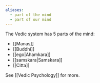 ```yaml
---
aliases:
  - part of the mind
  - part of our mind
---
```

The Vedic system has 5 parts of the mind:
- [[Manas]]
- [[Buddhi]]
- [[ego|Ahamkara]]
- [[samskara|Samskara]]
- [[Citta]]

See [[Vedic Psychology]] for more.